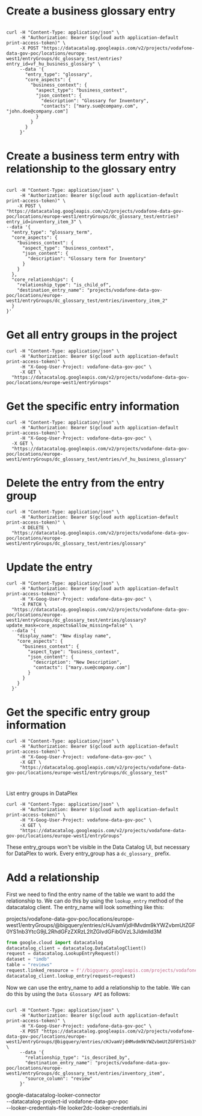 
# Create a business glossary entry

```shell

curl -H "Content-Type: application/json" \
     -H "Authorization: Bearer $(gcloud auth application-default print-access-token)" \
     -X POST "https://datacatalog.googleapis.com/v2/projects/vodafone-data-gov-poc/locations/europe-west1/entryGroups/dc_glossary_test/entries?entry_id=vf_hu_business_glossary" \
     --data '{
       "entry_type": "glossary",
       "core_aspects": {
         "business_context": {
           "aspect_type": "business_context",
           "json_content": {
             "description": "Glossary for Inventory",
             "contacts": ["mary.sue@company.com", "john.doe@company.com"]
           }
         }
       }
     }'
```

# Create a business term entry with relationship to the glossary entry

```shell

curl -H "Content-Type: application/json" \
     -H "Authorization: Bearer $(gcloud auth application-default print-access-token)" \
    -X POST \
"https://datacatalog.googleapis.com/v2/projects/vodafone-data-gov-poc/locations/europe-west1/entryGroups/dc_glossary_test/entries?entry_id=inventory_item_3" \
--data '{
  "entry_type": "glossary_term",
  "core_aspects": {
    "business_context": {
      "aspect_type": "business_context",
      "json_content": {
        "description": "Glossary term for Inventory"
      }
    }
  },
  "core_relationships": {
    "relationship_type": "is_child_of",
    "destination_entry_name": "projects/vodafone-data-gov-poc/locations/europe-west1/entryGroups/dc_glossary_test/entries/inventory_item_2"
  }
}'
```


# Get all entry groups in the project

```shell
curl -H "Content-Type: application/json" \
     -H "Authorization: Bearer $(gcloud auth application-default print-access-token)" \
     -H "X-Goog-User-Project: vodafone-data-gov-poc" \
     -X GET \
  "https://datacatalog.googleapis.com/v2/projects/vodafone-data-gov-poc/locations/europe-west1/entryGroups"
```

# Get the specific entry information

```shell
curl -H "Content-Type: application/json" \
     -H "Authorization: Bearer $(gcloud auth application-default print-access-token)" \
     -H "X-Goog-User-Project: vodafone-data-gov-poc" \
  -X GET \
  "https://datacatalog.googleapis.com/v2/projects/vodafone-data-gov-poc/locations/europe-west1/entryGroups/dc_glossary_test/entries/vf_hu_business_glossary"
```

# Delete the entry from the entry group

```shell
curl -H "Content-Type: application/json" \
     -H "Authorization: Bearer $(gcloud auth application-default print-access-token)" \
     -X DELETE \
  "https://datacatalog.googleapis.com/v2/projects/vodafone-data-gov-poc/locations/europe-west1/entryGroups/dc_glossary_test/entries/glossary"
```

# Update the entry

```shell
curl -H "Content-Type: application/json" \
     -H "Authorization: Bearer $(gcloud auth application-default print-access-token)" \
     -H "X-Goog-User-Project: vodafone-data-gov-poc" \
     -X PATCH \
  "https://datacatalog.googleapis.com/v2/projects/vodafone-data-gov-poc/locations/europe-west1/entryGroups/dc_glossary_test/entries/glossary?update_mask=core_aspects&allow_missing=false" \
  --data '{
    "display_name": "New display name",
    "core_aspects": {
      "business_context": {
        "aspect_type": "business_context",
        "json_content": {
          "description": "New Description",
          "contacts": ["mary.sue@company.com"]
        }
      }
    }
  }'
```

# Get the specific entry group information

```shell
curl -H "Content-Type: application/json" \
     -H "Authorization: Bearer $(gcloud auth application-default print-access-token)" \
     -H "X-Goog-User-Project: vodafone-data-gov-poc" \
     -X GET \
     "https://datacatalog.googleapis.com/v2/projects/vodafone-data-gov-poc/locations/europe-west1/entryGroups/dc_glossary_test"
```

#
List entry groups in DataPlex

```shell
curl -H "Content-Type: application/json" \
     -H "Authorization: Bearer $(gcloud auth application-default print-access-token)" \
     -H "X-Goog-User-Project: vodafone-data-gov-poc" \
     -X GET \
     "https://datacatalog.googleapis.com/v2/projects/vodafone-data-gov-poc/locations/europe-west1/entryGroups"
```

These entry_groups won't be visible in the Data Catalog UI, but necessary for DataPlex to work.
Every entry_group has a `dc_glossary_` prefix.


# Add a relationship 

First we need to find the entry name of the table we want to add the relationship to. We can do this by using the `lookup_entry` method of the datacatalog client.
The entry_name will look something like this: 

projects/vodafone-data-gov-poc/locations/europe-west1/entryGroups/@bigquery/entries/cHJvamVjdHMvdm9kYWZvbmUtZGF0YS1nb3YtcG9jL2RhdGFzZXRzL2ltZGIvdGFibGVzL3Jldmlld3M

```python
from google.cloud import datacatalog
datacatalog_client = datacatalog.DataCatalogClient()
request = datacatalog.LookupEntryRequest()
dataset = "imdb"
table = "reviews"
request.linked_resource = f'//bigquery.googleapis.com/projects/vodafone-data-gov-poc/datasets/{dataset}/tables/{table}'
datacatalog_client.lookup_entry(request=request)
```

Now we can use the entry_name to add a relationship to the table. We can do this by using the `Data Glossary API` as follows:

```shell

curl -H "Content-Type: application/json" \
     -H "Authorization: Bearer $(gcloud auth application-default print-access-token)" \
     -H "X-Goog-User-Project: vodafone-data-gov-poc" \
     -X POST "https://datacatalog.googleapis.com/v2/projects/vodafone-data-gov-poc/locations/europe-west1/entryGroups/@bigquery/entries/cHJvamVjdHMvdm9kYWZvbmUtZGF0YS1nb3YtcG9jL2RhdGFzZXRzL2ltZGIvdGFibGVzL3Jldmlld3M/relationships" \
     --data '{
       "relationship_type": "is_described_by",
       "destination_entry_name": "projects/vodafone-data-gov-poc/locations/europe-west1/entryGroups/dc_glossary_test/entries/inventory_item",
       "source_column": "review"
     }'
```

google-datacatalog-looker-connector \
  --datacatalog-project-id vodafone-data-gov-poc \
  --looker-credentials-file looker2dc-looker-credentials.ini